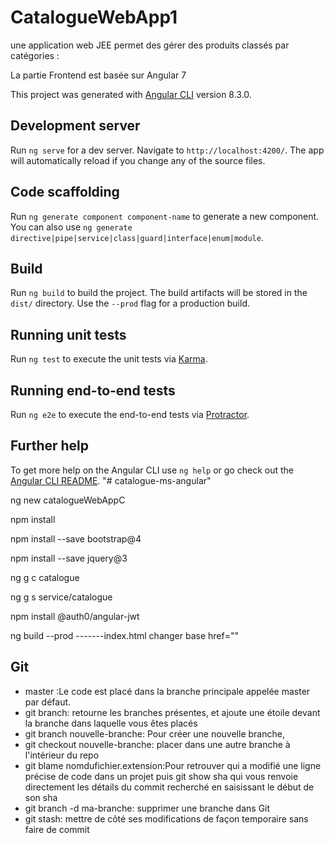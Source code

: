 # CatalogueWebApp1
une application web JEE  permet des gérer des produits classés par catégories :

 La partie Frontend est basée sur Angular 7
 
This project was generated with [Angular CLI](https://github.com/angular/angular-cli) version 8.3.0.

## Development server

Run `ng serve` for a dev server. Navigate to `http://localhost:4200/`. The app will automatically reload if you change any of the source files.

## Code scaffolding

Run `ng generate component component-name` to generate a new component. You can also use `ng generate directive|pipe|service|class|guard|interface|enum|module`.

## Build

Run `ng build` to build the project. The build artifacts will be stored in the `dist/` directory. Use the `--prod` flag for a production build.

## Running unit tests

Run `ng test` to execute the unit tests via [Karma](https://karma-runner.github.io).

## Running end-to-end tests

Run `ng e2e` to execute the end-to-end tests via [Protractor](http://www.protractortest.org/).

## Further help

To get more help on the Angular CLI use `ng help` or go check out the [Angular CLI README](https://github.com/angular/angular-cli/blob/master/README.md).
"# catalogue-ms-angular" 


ng new catalogueWebAppC

npm install

npm install --save bootstrap@4

npm install --save jquery@3

ng g c catalogue

ng g s service/catalogue

npm install @auth0/angular-jwt

ng build --prod     -------index.html changer base href=""

## Git

- master :Le code est placé dans la branche principale appelée master par défaut. 
- git branch: retourne les branches présentes, et ajoute une étoile devant la branche dans laquelle vous êtes placés
- git branch nouvelle-branche: Pour créer une nouvelle branche,
- git checkout nouvelle-branche: placer dans une autre branche à l'intérieur du repo
- git blame nomdufichier.extension:Pour retrouver qui a modifié une ligne précise de code dans un projet puis git show sha qui vous renvoie directement les détails du commit recherché en saisissant le début de son sha
- git branch -d ma-branche: supprimer une branche dans Git
- git stash: mettre de côté ses modifications de façon temporaire sans faire de commit
